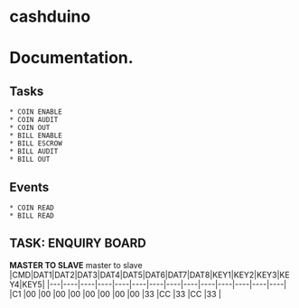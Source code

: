 # cashduino

Documentation.
=======

Tasks
-----------
	* COIN ENABLE 
	* COIN AUDIT
	* COIN OUT
	* BILL ENABLE
	* BILL ESCROW
	* BILL AUDIT
	* BILL OUT

Events
-----------
	* COIN READ
	* BILL READ



TASK: ENQUIRY BOARD
-----------

**MASTER TO SLAVE**
master to slave
|CMD|DAT1|DAT2|DAT3|DAT4|DAT5|DAT6|DAT7|DAT8|KEY1|KEY2|KEY3|KEY4|KEY5|
|---|----|----|----|----|----|----|----|----|----|----|----|----|----|
|C1 |00  |00  |00  |00  |00  |00  |00  |00  |33  |CC  |33  |CC  |33	 |
